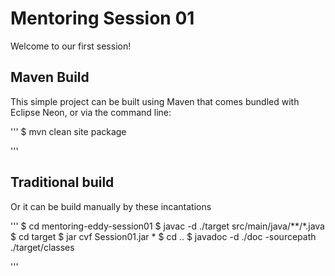 # Mentoring Session 01

Welcome to our first session!

## Maven Build

This simple project can be built using Maven that comes bundled with Eclipse Neon, or via the command line:

'''
$ mvn clean site package

'''




## Traditional build

Or it can be build manually by these incantations

'''
$ cd mentoring-eddy-session01
$ javac -d ./target src/main/java/**/*.java
$ cd target
$ jar cvf Session01.jar *
$ cd ..
$ javadoc -d ./doc -sourcepath ./target/classes


'''


